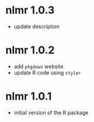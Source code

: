 # nlmr 1.0.3

* update description  

# nlmr 1.0.2

* add `pkgdown` website  
* update R code using `styler`  

# nlmr 1.0.1

* initial version of the R package  
